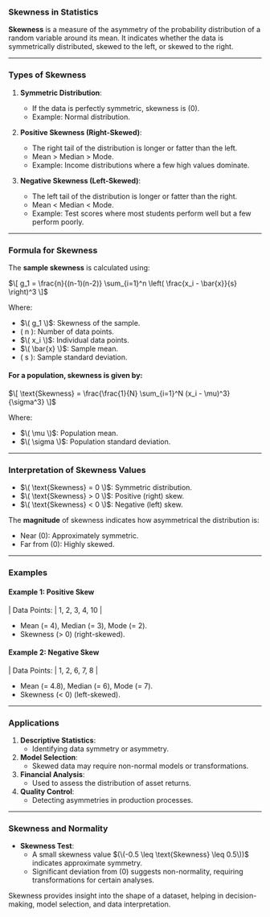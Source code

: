 ### **Skewness in Statistics**

**Skewness** is a measure of the asymmetry of the probability distribution of a random variable around its mean. It indicates whether the data is symmetrically distributed, skewed to the left, or skewed to the right.

---

### **Types of Skewness**

1. **Symmetric Distribution**:
   - If the data is perfectly symmetric, skewness is \(0\).
   - Example: Normal distribution.

2. **Positive Skewness (Right-Skewed)**:
   - The right tail of the distribution is longer or fatter than the left.
   - Mean > Median > Mode.
   - Example: Income distributions where a few high values dominate.

3. **Negative Skewness (Left-Skewed)**:
   - The left tail of the distribution is longer or fatter than the right.
   - Mean < Median < Mode.
   - Example: Test scores where most students perform well but a few perform poorly.

---

### **Formula for Skewness**

The **sample skewness** is calculated using:

$\[
g_1 = \frac{n}{(n-1)(n-2)} \sum_{i=1}^n \left( \frac{x_i - \bar{x}}{s} \right)^3
\]$

Where:
- $\( g_1 \)$: Skewness of the sample.
- \( n \): Number of data points.
- $\( x_i \)$: Individual data points.
- $\( \bar{x} \)$: Sample mean.
- \( s \): Sample standard deviation.

#### For a population, skewness is given by:

$\[
\text{Skewness} = \frac{\frac{1}{N} \sum_{i=1}^N (x_i - \mu)^3}{\sigma^3}
\]$

Where:
- $\( \mu \)$: Population mean.
- $\( \sigma \)$: Population standard deviation.

---

### **Interpretation of Skewness Values**

- $\( \text{Skewness} = 0 \)$: Symmetric distribution.
- $\( \text{Skewness} > 0 \)$: Positive (right) skew.
- $\( \text{Skewness} < 0 \)$: Negative (left) skew.

The **magnitude** of skewness indicates how asymmetrical the distribution is:
- Near \(0\): Approximately symmetric.
- Far from \(0\): Highly skewed.

---

### **Examples**

#### Example 1: Positive Skew
| Data Points: | 1, 2, 3, 4, 10 |
- Mean \(= 4\), Median \(= 3\), Mode \(= 2\).
- Skewness \(> 0\) (right-skewed).

#### Example 2: Negative Skew
| Data Points: | 1, 2, 6, 7, 8 |
- Mean \(= 4.8\), Median \(= 6\), Mode \(= 7\).
- Skewness \(< 0\) (left-skewed).

---

### **Applications**

1. **Descriptive Statistics**:
   - Identifying data symmetry or asymmetry.
2. **Model Selection**:
   - Skewed data may require non-normal models or transformations.
3. **Financial Analysis**:
   - Used to assess the distribution of asset returns.
4. **Quality Control**:
   - Detecting asymmetries in production processes.

---

### **Skewness and Normality**

- **Skewness Test**:
  - A small skewness value $(\(-0.5 \leq \text{Skewness} \leq 0.5\))$ indicates approximate symmetry.
  - Significant deviation from \(0\) suggests non-normality, requiring transformations for certain analyses.

Skewness provides insight into the shape of a dataset, helping in decision-making, model selection, and data interpretation.
